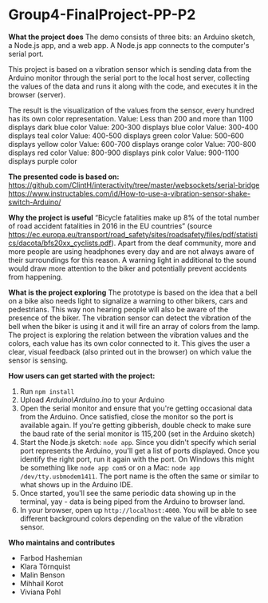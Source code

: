 # Group4-FinalProject-PP-P2


**What the project does**
The demo consists of three bits: an Arduino sketch, a Node.js app, and a web app.
A Node.js app connects to the computer's serial port.

This project is based on a vibration sensor which is sending data from the Arduino monitor through the serial port to the local host server, collecting the values of the data and runs it along with the code, and executes it in the browser (server).

The result is the visualization of the values from the sensor, every hundred has its own color representation.
Value: Less than 200 and more than 1100 displays dark blue color
Value: 200-300 displays blue color
Value: 300-400 displays teal color
Value: 400-500 displays green color
Value: 500-600 displays yellow color
Value: 600-700 displays orange color
Value: 700-800 displays red color
Value: 800-900 displays pink color
Value: 900-1100 displays purple color

**The presented code is based on:**
https://github.com/ClintH/interactivity/tree/master/websockets/serial-bridge
https://www.instructables.com/id/How-to-use-a-vibration-sensor-shake-switch-Arduino/



**Why the project is useful**
“Bicycle fatalities make up 8% of the total number of road accident fatalities in 2016 in the EU countries” (source https://ec.europa.eu/transport/road_safety/sites/roadsafety/files/pdf/statistics/dacota/bfs20xx_cyclists.pdf).
Apart from the deaf community, more and more people are using headphones every day and are not always aware of their surroundings for this reason. A warning light in additional to the sound would draw more attention to the biker and potentially prevent accidents from happening. 


**What is the project exploring**
The prototype is based on the idea that a bell on a bike also needs light to signalize a warning to other bikers, cars and pedestrians. This way non hearing people will also be aware of the presence of the biker. The vibration sensor can detect the vibration of the bell when the biker is using it and it will fire an array of colors from the lamp.
The project is exploring the relation between the vibration values and the colors, each value has its own color connected to it. This gives the user a clear, visual feedback (also printed out in the browser) on which value the sensor is sensing.

**How users can get started with the project:**
1. Run `npm install`
2. Upload _Arduino\Arduino.ino_ to your Arduino
3. Open the serial monitor and ensure that you're getting occasional data from the Arduino. Once satisfied, close the monitor so the port is available again. If you're getting gibberish, double check to make sure the baud rate of the serial monitor is 115,200 (set in the Arduino sketch)
4. Start the Node.js sketch: `node app`. Since you didn't specify which serial port represents the Arduino, you'll get a list of ports displayed. Once you identify the right port, run it again with the port. On Windows this might be something like `node app com5` or on a Mac: `node app /dev/tty.usbmodem1411`. The port name is the often the same or similar to what shows up in the Arduino IDE.
5. Once started, you'll see the same periodic data showing up in the terminal, yay - data is being piped from the Arduino to browser land.
6. In your browser, open up `http://localhost:4000`. You will be able to see different background colors depending on the value of the vibration sensor. 

**Who maintains and contributes**

  - Farbod Hashemian
  - Klara Törnquist
  - Malin Benson
  - Mihhail Korot
  - Viviana Pohl
